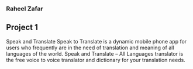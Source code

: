### Raheel Zafar
## Project 1
Speak and Translate
 Speak to Translate is a dynamic mobile phone app for users who frequently are in the need of translation and meaning of all languages of the world.
 Speak and Translate – All Languages translator is the free voice to voice translator and dictionary for your translation needs.
